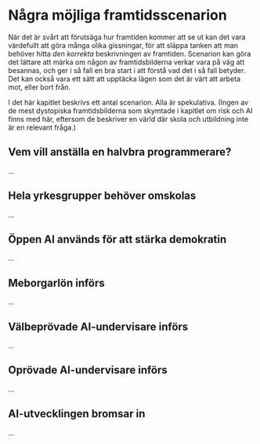 # Några möjliga framtidsscenarion
När det är svårt att förutsäga hur framtiden kommer att se ut kan det vara värdefullt att göra många olika gissningar, för att släppa tanken att man behöver hitta _den korrekta_ beskrivningen av framtiden. Scenarion kan göra det lättare att märka om någon av framtidsbilderna verkar vara på väg att besannas, och ger i så fall en bra start i att förstå vad det i så fall betyder. Det kan också vara ett sätt att upptäcka lägen som det är värt att arbeta mot, eller bort från.

I det här kapitlet beskrivs ett antal scenarion. Alla är spekulativa. (Ingen av de mest dystopiska framtidsbilderna som skymtade i kapitlet om risk och AI finns med här, eftersom de beskriver en värld där skola och utbildning inte är en relevant fråga.)

## Vem vill anställa en halvbra programmerare?
…

## Hela yrkesgrupper behöver omskolas
…

## Öppen AI används för att stärka demokratin
…

## Meborgarlön införs
…

## Välbeprövade AI-undervisare införs
…

## Oprövade AI-undervisare införs
…

## AI-utvecklingen bromsar in
…
